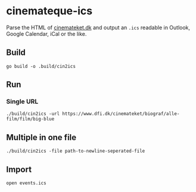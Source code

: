 # cinemateque-ics

Parse the HTML of [cinemateket.dk](https://cinemateket.dk) and output an `.ics` readable in Outlook, Google Calendar, iCal or the like.

## Build

`go build -o .build/cin2ics`

## Run

### Single URL

`./build/cin2ics -url https://www.dfi.dk/cinemateket/biograf/alle-film/film/big-blue`

## Multiple in one file

`./build/cin2ics -file path-to-newline-seperated-file`

## Import

`open events.ics`
